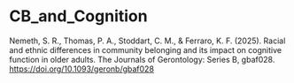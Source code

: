# CB_and_Cognition
Nemeth, S. R., Thomas, P. A., Stoddart, C. M., & Ferraro, K. F. (2025). Racial and ethnic differences in community belonging and its impact on cognitive function in older adults. The Journals of Gerontology: Series B, gbaf028. https://doi.org/10.1093/geronb/gbaf028
